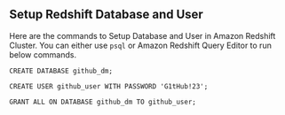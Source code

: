 ## Setup Redshift Database and User

Here are the commands to Setup Database and User in Amazon Redshift Cluster. You can either use `psql` or Amazon Redshift Query Editor to run below commands.

```
CREATE DATABASE github_dm;

CREATE USER github_user WITH PASSWORD 'G1tHub!23';

GRANT ALL ON DATABASE github_dm TO github_user;
```